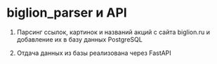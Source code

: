 # biglion_parser и API

1) Парсинг ссылок, картинок и названий акций с сайта biglion.ru и добавление их в базу данных PostgreSQL

2) Отдача данных из базы реализована через FastAPI
 
